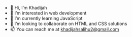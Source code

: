 - 👋 Hi, I’m Khadijah
- 👀 I’m interested in web development
- 🌱 I’m currently learning JavaScript
- 💞️ I’m looking to collaborate on HTML and CSS solutions
- 📫 You can reach me at khadijahsalihu2@gmail.com

<!---
KhadijahS94/KhadijahS94 is a ✨ special ✨ repository because its `README.md` (this file) appears on your GitHub profile.
You can click the Preview link to take a look at your changes.
--->
